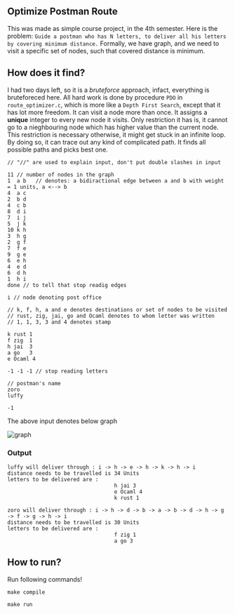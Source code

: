 ## Optimize Postman Route

This was made as simple course project, in the 4th semester. Here is the problem: 
`Guide a postman who has N letters, to deliver all his letters by covering minimum distance.`
Formally, we have graph, and we need to visit a specific set of nodes, such that covered distance is minimum.

## How does it find?
I had two days left, so it is a _bruteforce_ approach, infact, everything is bruteforeced here.
All hard work is done by procedure `PDO` in `route_optimizer.c`, which is more like a `Depth First Search`, except that it has lot more freedom.
It can visit a node more than once. It assigns a __unique__ integer to every new node it visits.
Only restriction it has is, it cannot go to a nieghbouring node which has higher value than the current node. This restriction is necessary
otherwise, it might get stuck in an infinite loop. By doing so, it can trace out any kind of complicated path. It finds all possible paths
and picks best one.

```
// "//" are used to explain input, don't put double slashes in input

11 // number of nodes in the graph
1  a b   // denotes: a bidiractional edge between a and b with weight = 1 units, a <--> b
4  a c   
2  b d   
4  c b   
8  d i   
7  i j   
5  j k   
10 k h   
3  h g   
2  g f   
7  f e   
9  g e   
6  e h   
4  e d   
6  d h   
1  h i   
done // to tell that stop readig edges

i // node denoting post office

// k, f, h, a and e denotes destinations or set of nodes to be visited
// rust, zig, jai, go and Ocaml denotes to whom letter was written
// 1, 1, 3, 3 and 4 denotes stamp

k rust 1
f zig  1
h jai  3
a go   3
e Ocaml 4

-1 -1 -1 // stop reading letters

// postman's name
zoro
luffy

-1
```
The above input denotes below graph

![graph](https://user-images.githubusercontent.com/60176567/189392905-56e50606-10e3-4ba4-9922-261d13741122.png)

### Output


    luffy will deliver through : i -> h -> e -> h -> k -> h -> i 
    distance needs to be travelled is 34 Units
    letters to be delivered are : 
                                      h jai 3 
                                      e Ocaml 4 
                                      k rust 1 

    zoro will deliver through : i -> h -> d -> b -> a -> b -> d -> h -> g -> f -> g -> h -> i 
    distance needs to be travelled is 30 Units
    letters to be delivered are : 
                                      f zig 1 
                                      a go 3 


## How to run?

Run following commands!

```
make compile
```
```
make run
```
